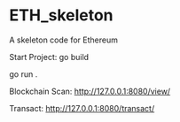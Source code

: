 # ETH_skeleton
A skeleton code for Ethereum

Start Project:
go build

go run . 

Blockchain Scan:
http://127.0.0.1:8080/view/

Transact:
http://127.0.0.1:8080/transact/
